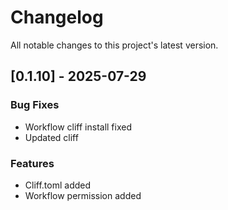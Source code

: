# Changelog
All notable changes to this project's latest version.

## [0.1.10] - 2025-07-29

### Bug Fixes

- Workflow cliff install fixed
- Updated cliff

### Features

- Cliff.toml added
- Workflow permission added

<!-- generated by git-cliff -->
